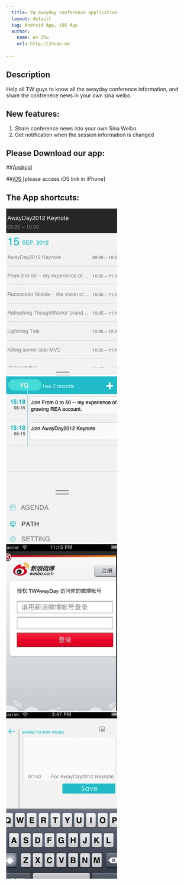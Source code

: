 ```yaml
---
  title: TW awayday conference application
  layout: default
  tag: Android App, iOS App
  author:
    name: Ao Zhu
    url: http://zhuao.me
    
---
```


## Description

Help all TW guys to know all the awayday conference information, and share the confrenece news in your own sina weibo.

## New features:
1. Share conference news into your own Sina Weibo.
2. Get notification when the session information is changed

## Please Download our app:
##[Android](http://awayday.thoughtworkers.org/AwayDay-release.apk)

##[iOS ](itms-services://?action=download-manifest&url=http://awayday.thoughtworkers.org/AwayDay2012.plist) 
[please access iOS link in iPhone]


## The App shortcuts:

![shortcuts 1](../assets/attachment/release-awayday-app/agend.jpg) ![shortcuts 2](../assets/attachment/release-awayday-app/list_path.jpg) ![shortcuts 3](../assets/attachment/release-awayday-app/login_with_sina.jpg) ![shortcuts 4](../assets/attachment/release-awayday-app/share_to_sina.jpg) 


